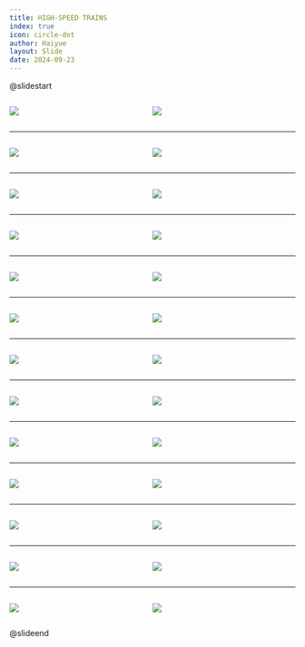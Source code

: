 ```yaml
---
title: HIGH-SPEED TRAINS
index: true
icon: circle-dot
author: Haiyue
layout: Slide
date: 2024-09-23
---
```

 
@slidestart

<div style="display:flex">
<div style="flex:1">

![](https://raw.githubusercontent.com/yclord/reading/refs/heads/master/english/Level-X/HIGH-SPEED%20TRAINS/001.webp)
</div>
<div style="flex:1">

![](https://raw.githubusercontent.com/yclord/reading/refs/heads/master/english/Level-X/HIGH-SPEED%20TRAINS/002.webp)
</div>
</div>

---

<div style="display:flex">
<div style="flex:1">

![](https://raw.githubusercontent.com/yclord/reading/refs/heads/master/english/Level-X/HIGH-SPEED%20TRAINS/003.webp)
</div>
<div style="flex:1">

![](https://raw.githubusercontent.com/yclord/reading/refs/heads/master/english/Level-X/HIGH-SPEED%20TRAINS/004.webp)
</div>
</div>

---

<div style="display:flex">
<div style="flex:1">

![](https://raw.githubusercontent.com/yclord/reading/refs/heads/master/english/Level-X/HIGH-SPEED%20TRAINS/005.webp)
</div>
<div style="flex:1">

![](https://raw.githubusercontent.com/yclord/reading/refs/heads/master/english/Level-X/HIGH-SPEED%20TRAINS/006.webp)
</div>
</div>

---

<div style="display:flex">
<div style="flex:1">

![](https://raw.githubusercontent.com/yclord/reading/refs/heads/master/english/Level-X/HIGH-SPEED%20TRAINS/007.webp)
</div>
<div style="flex:1">

![](https://raw.githubusercontent.com/yclord/reading/refs/heads/master/english/Level-X/HIGH-SPEED%20TRAINS/008.webp)
</div>
</div>

---

<div style="display:flex">
<div style="flex:1">

![](https://raw.githubusercontent.com/yclord/reading/refs/heads/master/english/Level-X/HIGH-SPEED%20TRAINS/009.webp)
</div>
<div style="flex:1">

![](https://raw.githubusercontent.com/yclord/reading/refs/heads/master/english/Level-X/HIGH-SPEED%20TRAINS/010.webp)
</div>
</div>

---

<div style="display:flex">
<div style="flex:1">

![](https://raw.githubusercontent.com/yclord/reading/refs/heads/master/english/Level-X/HIGH-SPEED%20TRAINS/011.webp)
</div>
<div style="flex:1">

![](https://raw.githubusercontent.com/yclord/reading/refs/heads/master/english/Level-X/HIGH-SPEED%20TRAINS/012.webp)
</div>
</div>

---

<div style="display:flex">
<div style="flex:1">

![](https://raw.githubusercontent.com/yclord/reading/refs/heads/master/english/Level-X/HIGH-SPEED%20TRAINS/013.webp)
</div>
<div style="flex:1">

![](https://raw.githubusercontent.com/yclord/reading/refs/heads/master/english/Level-X/HIGH-SPEED%20TRAINS/014.webp)
</div>
</div>

---

<div style="display:flex">
<div style="flex:1">

![](https://raw.githubusercontent.com/yclord/reading/refs/heads/master/english/Level-X/HIGH-SPEED%20TRAINS/015.webp)
</div>
<div style="flex:1">

![](https://raw.githubusercontent.com/yclord/reading/refs/heads/master/english/Level-X/HIGH-SPEED%20TRAINS/016.webp)
</div>
</div>

---

<div style="display:flex">
<div style="flex:1">

![](https://raw.githubusercontent.com/yclord/reading/refs/heads/master/english/Level-X/HIGH-SPEED%20TRAINS/017.webp)
</div>
<div style="flex:1">

![](https://raw.githubusercontent.com/yclord/reading/refs/heads/master/english/Level-X/HIGH-SPEED%20TRAINS/018.webp)
</div>
</div>

---

<div style="display:flex">
<div style="flex:1">

![](https://raw.githubusercontent.com/yclord/reading/refs/heads/master/english/Level-X/HIGH-SPEED%20TRAINS/019.webp)
</div>
<div style="flex:1">

![](https://raw.githubusercontent.com/yclord/reading/refs/heads/master/english/Level-X/HIGH-SPEED%20TRAINS/020.webp)
</div>
</div>

---

<div style="display:flex">
<div style="flex:1">

![](https://raw.githubusercontent.com/yclord/reading/refs/heads/master/english/Level-X/HIGH-SPEED%20TRAINS/021.webp)
</div>
<div style="flex:1">

![](https://raw.githubusercontent.com/yclord/reading/refs/heads/master/english/Level-X/HIGH-SPEED%20TRAINS/022.webp)
</div>
</div>

---

<div style="display:flex">
<div style="flex:1">

![](https://raw.githubusercontent.com/yclord/reading/refs/heads/master/english/Level-X/HIGH-SPEED%20TRAINS/023.webp)
</div>
<div style="flex:1">

![](https://raw.githubusercontent.com/yclord/reading/refs/heads/master/english/Level-X/HIGH-SPEED%20TRAINS/024.webp)
</div>
</div>

---

<div style="display:flex">
<div style="flex:1">

![](https://raw.githubusercontent.com/yclord/reading/refs/heads/master/english/Level-X/HIGH-SPEED%20TRAINS/025.webp)
</div>
<div style="flex:1">

![](https://raw.githubusercontent.com/yclord/reading/refs/heads/master/english/Level-X/HIGH-SPEED%20TRAINS/026.webp)
</div>
</div>

@slideend